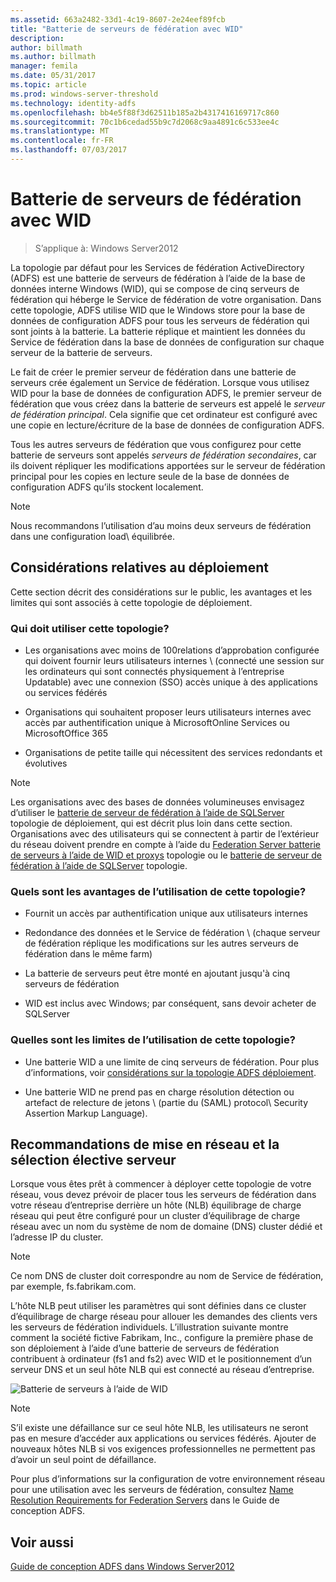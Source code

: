```yaml
---
ms.assetid: 663a2482-33d1-4c19-8607-2e24eef89fcb
title: "Batterie de serveurs de fédération avec WID"
description: 
author: billmath
ms.author: billmath
manager: femila
ms.date: 05/31/2017
ms.topic: article
ms.prod: windows-server-threshold
ms.technology: identity-adfs
ms.openlocfilehash: bb4e5f88f3d62511b185a2b4317416169717c860
ms.sourcegitcommit: 70c1b6cedad55b9c7d2068c9aa4891c6c533ee4c
ms.translationtype: MT
ms.contentlocale: fr-FR
ms.lasthandoff: 07/03/2017
---
```

# <a name="federation-server-farm-using-wid"></a>Batterie de serveurs de fédération avec WID

>S’applique à: Windows Server2012

La topologie par défaut pour les Services de fédération ActiveDirectory \(ADFS\) est une batterie de serveurs de fédération à l’aide de la base de données interne Windows \(WID\), qui se compose de cinq serveurs de fédération qui héberge le Service de fédération de votre organisation. Dans cette topologie, ADFS utilise WID que le Windows store pour la base de données de configuration ADFS pour tous les serveurs de fédération qui sont joints à la batterie. La batterie réplique et maintient les données du Service de fédération dans la base de données de configuration sur chaque serveur de la batterie de serveurs.  
  
Le fait de créer le premier serveur de fédération dans une batterie de serveurs crée également un Service de fédération. Lorsque vous utilisez WID pour la base de données de configuration ADFS, le premier serveur de fédération que vous créez dans la batterie de serveurs est appelé le *serveur de fédération principal*. Cela signifie que cet ordinateur est configuré avec une copie en lecture/écriture de la base de données de configuration ADFS.  
  
Tous les autres serveurs de fédération que vous configurez pour cette batterie de serveurs sont appelés *serveurs de fédération secondaires*, car ils doivent répliquer les modifications apportées sur le serveur de fédération principal pour les copies en lecture seule de la base de données de configuration ADFS qu’ils stockent localement.  
  
> [!NOTE]  
> Nous recommandons l’utilisation d’au moins deux serveurs de fédération dans une configuration load\ équilibrée.  
  
## <a name="deployment-considerations"></a>Considérations relatives au déploiement  
Cette section décrit des considérations sur le public, les avantages et les limites qui sont associés à cette topologie de déploiement.  
  
### <a name="who-should-use-this-topology"></a>Qui doit utiliser cette topologie?  
  
-   Les organisations avec moins de 100relations d’approbation configurée qui doivent fournir leurs utilisateurs internes \ (connecté une session sur les ordinateurs qui sont connectés physiquement à l’entreprise Updatable) avec une connexion \(SSO\) accès unique à des applications ou services fédérés  
  
-   Organisations qui souhaitent proposer leurs utilisateurs internes avec accès par authentification unique à MicrosoftOnline Services ou MicrosoftOffice 365  
  
-   Organisations de petite taille qui nécessitent des services redondants et évolutives  
  
> [!NOTE]  
> Les organisations avec des bases de données volumineuses envisagez d’utiliser le [batterie de serveur de fédération à l’aide de SQLServer](Federation-Server-Farm-Using-SQL-Server.md) topologie de déploiement, qui est décrit plus loin dans cette section. Organisations avec des utilisateurs qui se connectent à partir de l’extérieur du réseau doivent prendre en compte à l’aide du [Federation Server batterie de serveurs à l’aide de WID et proxys](Federation-Server-Farm-Using-WID-and-Proxies.md) topologie ou le [batterie de serveur de fédération à l’aide de SQLServer](Federation-Server-Farm-Using-SQL-Server.md) topologie.  
  
### <a name="what-are-the-benefits-of-using-this-topology"></a>Quels sont les avantages de l’utilisation de cette topologie?  
  
-   Fournit un accès par authentification unique aux utilisateurs internes  
  
-   Redondance des données et le Service de fédération \ (chaque serveur de fédération réplique les modifications sur les autres serveurs de fédération dans le même farm\)  
  
-   La batterie de serveurs peut être monté en ajoutant jusqu'à cinq serveurs de fédération  
  
-   WID est inclus avec Windows; par conséquent, sans devoir acheter de SQLServer  
  
### <a name="what-are-the-limitations-of-using-this-topology"></a>Quelles sont les limites de l’utilisation de cette topologie?  
  
-   Une batterie WID a une limite de cinq serveurs de fédération. Pour plus d’informations, voir [considérations sur la topologie ADFS déploiement](AD-FS-Deployment-Topology-Considerations.md).  
  
-   Une batterie WID ne prend pas en charge résolution détection ou artefact de relecture de jetons \ (partie du \(SAML\) protocol\ Security Assertion Markup Language).  
  
## <a name="server-placement-and-network-layout-recommendations"></a>Recommandations de mise en réseau et la sélection élective serveur  
Lorsque vous êtes prêt à commencer à déployer cette topologie de votre réseau, vous devez prévoir de placer tous les serveurs de fédération dans votre réseau d’entreprise derrière un hôte \(NLB\) équilibrage de charge réseau qui peut être configuré pour un cluster d’équilibrage de charge réseau avec un nom du système de nom de domaine \(DNS\) cluster dédié et l’adresse IP du cluster.  
  
> [!NOTE]  
> Ce nom DNS de cluster doit correspondre au nom de Service de fédération, par exemple, fs.fabrikam.com.  
  
L’hôte NLB peut utiliser les paramètres qui sont définies dans ce cluster d’équilibrage de charge réseau pour allouer les demandes des clients vers les serveurs de fédération individuels. L’illustration suivante montre comment la société fictive Fabrikam, Inc., configure la première phase de son déploiement à l’aide d’une batterie de serveurs de fédération contribuent à ordinateur \(fs1 and fs2\) avec WID et le positionnement d’un serveur DNS et un seul hôte NLB qui est connecté au réseau d’entreprise.  
  
![Batterie de serveurs à l’aide de WID](media/FarmWID.gif)  
  
> [!NOTE]  
> S’il existe une défaillance sur ce seul hôte NLB, les utilisateurs ne seront pas en mesure d’accéder aux applications ou services fédérés. Ajouter de nouveaux hôtes NLB si vos exigences professionnelles ne permettent pas d’avoir un seul point de défaillance.  
  
Pour plus d’informations sur la configuration de votre environnement réseau pour une utilisation avec les serveurs de fédération, consultez [Name Resolution Requirements for Federation Servers](Name-Resolution-Requirements-for-Federation-Servers.md) dans le Guide de conception ADFS.  
  
## <a name="see-also"></a>Voir aussi
[Guide de conception ADFS dans Windows Server2012](AD-FS-Design-Guide-in-Windows-Server-2012.md)
